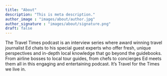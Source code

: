 ```yaml
---
title: "About"
description: "This is meta description."
author_image : "images/about/author.jpg"
author_signature : "images/about/signature.png"
draft: false
---
```


The Travel Times podcast is an interview series where award winning travel journalist Ed chats to his special guest experts who offer fresh, unique perspectives and in-depth local knowledge that go beyond the guidebooks.  From airline bosses to local tour guides, from chefs to concierges Ed meets them all in this engaging and entertaining podcast.  It’s Travel for the Times we live in.